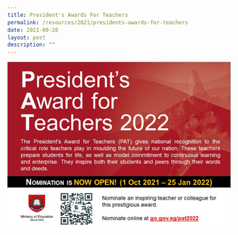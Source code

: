 ```yaml
---
title: President's Awards For Teachers
permalink: /resources/2021/presidents-awards-for-teachers
date: 2021-09-28
layout: post
description: ""
---
```

<a href = "https://form.gov.sg/#!/614077bfb67542001334ca5d" target = "_self"> 
          <img src="/images/pat22.jpeg"></a>